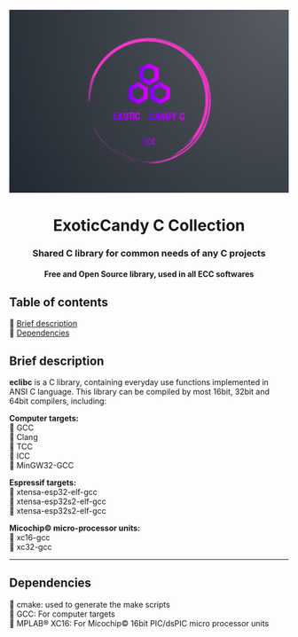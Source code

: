 ![alt text](media/banner.png)
<h1 align="center">ExoticCandy C Collection</h1>
<h3 align="center">Shared C library for common needs of any C projects</h3>
<h4 align="center">Free and Open Source library, used in all ECC softwares</h4>


## Table of contents
🔸 [Brief description](#brief-description) \
🔸 [Dependencies](#dependencies)




## Brief description

**eclibc** is a C library, containing everyday use functions implemented in ANSI C language. This library can be compiled by most 16bit, 32bit and 64bit compilers, including:

**Computer targets:**<br />
🔹 GCC<br />
🔹 Clang<br />
🔹 TCC<br />
🔹 ICC<br />
🔹 MinGW32-GCC<br />

**Espressif targets:**<br />
🔸 xtensa-esp32-elf-gcc<br />
🔸 xtensa-esp32s2-elf-gcc<br />
🔸 xtensa-esp32s2-elf-gcc<br />

**Micochip© micro-processor units:**<br />
🔸 xc16-gcc<br />
🔸 xc32-gcc<br />

---

## Dependencies

💠️ cmake: used to generate the make scripts<br />
💠️ GCC: For computer targets<br />
💠️ MPLAB® XC16: For Micochip© 16bit PIC/dsPIC micro processor units<br />

